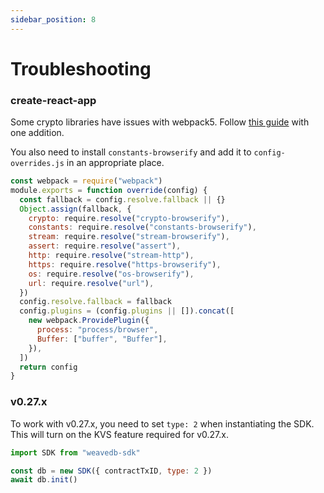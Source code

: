 ```yaml
---
sidebar_position: 8
---
```


# Troubleshooting

### create-react-app

Some crypto libraries have issues with webpack5. Follow [this guide](https://www.alchemy.com/blog/how-to-polyfill-node-core-modules-in-webpack-5) with one addition.

You also need to install `constants-browserify` and add it to `config-overrides.js` in an appropriate place.

```js
const webpack = require("webpack")
module.exports = function override(config) {
  const fallback = config.resolve.fallback || {}
  Object.assign(fallback, {
    crypto: require.resolve("crypto-browserify"),
    constants: require.resolve("constants-browserify"),
    stream: require.resolve("stream-browserify"),
    assert: require.resolve("assert"),
    http: require.resolve("stream-http"),
    https: require.resolve("https-browserify"),
    os: require.resolve("os-browserify"),
    url: require.resolve("url"),
  })
  config.resolve.fallback = fallback
  config.plugins = (config.plugins || []).concat([
    new webpack.ProvidePlugin({
      process: "process/browser",
      Buffer: ["buffer", "Buffer"],
    }),
  ])
  return config
}
```
### v0.27.x

To work with v0.27.x, you need to set `type: 2` when instantiating the SDK. This will turn on the KVS feature required for v0.27.x.

```js
import SDK from "weavedb-sdk"

const db = new SDK({ contractTxID, type: 2 })
await db.init()
```

